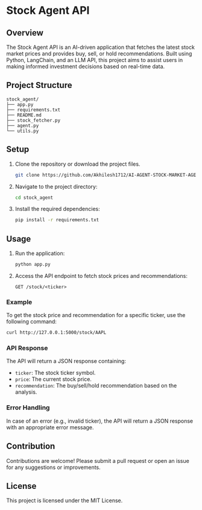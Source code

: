 # Stock Agent API

## Overview
The Stock Agent API is an AI-driven application that fetches the latest stock market prices and provides buy, sell, or hold recommendations. Built using Python, LangChain, and an LLM API, this project aims to assist users in making informed investment decisions based on real-time data.

## Project Structure
```
stock_agent/
├── app.py                
├── requirements.txt    
├── README.md           
├── stock_fetcher.py      
├── agent.py             
└── utils.py             
```

## Setup

1. Clone the repository or download the project files.
   ```bash
   git clone https://github.com/Akhilesh1712/AI-AGENT-STOCK-MARKET-AGENT.git
   ```
2. Navigate to the project directory:
   ```bash
   cd stock_agent
   ```
3. Install the required dependencies:
   ```bash
   pip install -r requirements.txt
   ```

## Usage

1. Run the application:
   ```bash
   python app.py
   ```
2. Access the API endpoint to fetch stock prices and recommendations:
   ```
   GET /stock/<ticker>
   ```

### Example

To get the stock price and recommendation for a specific ticker, use the following command:
```bash
curl http://127.0.0.1:5000/stock/AAPL
```

### API Response
The API will return a JSON response containing:
- `ticker`: The stock ticker symbol.
- `price`: The current stock price.
- `recommendation`: The buy/sell/hold recommendation based on the analysis.

### Error Handling
In case of an error (e.g., invalid ticker), the API will return a JSON response with an appropriate error message.

## Contribution
Contributions are welcome! Please submit a pull request or open an issue for any suggestions or improvements.

## License
This project is licensed under the MIT License.
